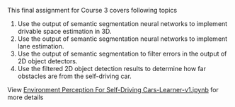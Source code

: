 This final assignment for Course 3 covers following topics

 1. Use the output of semantic segmentation neural networks to implement
    drivable space estimation in 3D.
 2. Use the output of semantic segmentation neural networks to implement
    lane estimation.
 3. Use the output of semantic segmentation to filter errors in the
    output of 2D object detectors.
 4. Use the filtered 2D object detection results to determine how far
    obstacles are from the self-driving car.
    
 View [Environment Perception For Self-Driving Cars-Learner-v1.ipynb](https://github.com/shubhamPgithub/Self-Driving-Car-Projects/blob/master/Course3_Final_Project/Environment%20Perception%20For%20Self-Driving%20Cars%20-%20Learner%20-%20v1.ipynb) for more details
